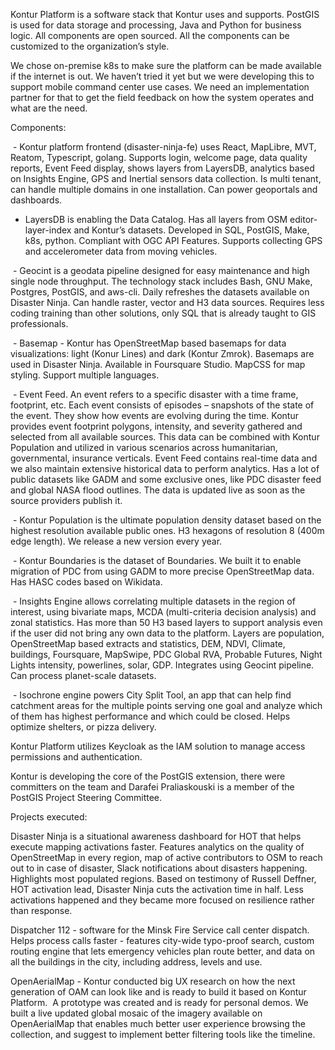 Kontur Platform is a software stack that Kontur uses and supports. PostGIS is used for data storage and processing, Java and Python for business logic. All components are open sourced. All the components can be customized to the organization’s style.

We chose on-premise k8s to make sure the platform can be made available if the internet is out. We haven’t tried it yet but we were developing this to support mobile command center use cases. We need an implementation partner for that to get the field feedback on how the system operates and what are the need.

Components:

 - Kontur platform frontend (disaster-ninja-fe) uses React, MapLibre, MVT, Reatom, Typescript, golang. Supports login, welcome page, data quality reports, Event Feed display, shows layers from LayersDB, analytics based on Insights Engine, GPS and Inertial sensors data collection. Is multi tenant, can handle multiple domains in one installation. Can power geoportals and dashboards.

 - LayersDB is enabling the Data Catalog. Has all layers from OSM editor-layer-index and Kontur’s datasets. Developed in SQL, PostGIS, Make, k8s, python. Compliant with OGC API Features. Supports collecting GPS and accelerometer data from moving vehicles.

 - Geocint is a geodata pipeline designed for easy maintenance and high single node throughput. The technology stack includes Bash, GNU Make, Postgres, PostGIS, and aws-cli. Daily refreshes the datasets available on Disaster Ninja. Can handle raster, vector and H3 data sources. Requires less coding training than other solutions, only SQL that is already taught to GIS professionals.

 - Basemap - Kontur has OpenStreetMap based basemaps for data visualizations: light (Konur Lines) and dark (Kontur Zmrok). Basemaps are used in Disaster Ninja. Available in Foursquare Studio. MapCSS for map styling. Support multiple languages.

 - Event Feed. An event refers to a specific disaster with a time frame, footprint, etc. Each event consists of episodes – snapshots of the state of the event. They show how events are evolving during the time. Kontur provides event footprint polygons, intensity, and severity gathered and selected from all available sources. This data can be combined with Kontur Population and utilized in various scenarios across humanitarian, governmental, insurance verticals. Event Feed contains real-time data and we also maintain extensive historical data to perform analytics. Has a lot of public datasets like GADM and some exclusive ones, like PDC disaster feed and global NASA flood outlines. The data is updated live as soon as the source providers publish it.

 - Kontur Population is the ultimate population density dataset based on the highest resolution available public ones. H3 hexagons of resolution 8 (400m edge length). We release a new version every year.

 - Kontur Boundaries is the dataset of Boundaries. We built it to enable migration of PDC from using GADM to more precise OpenStreetMap data. Has HASC codes based on Wikidata.

 - Insights Engine allows correlating multiple datasets in the region of interest, using bivariate maps, MCDA (multi-criteria decision analysis) and zonal statistics. Has more than 50 H3 based layers to support analysis even if the user did not bring any own data to the platform. Layers are population, OpenStreetMap based extracts and statistics, DEM, NDVI, Climate, buildings, Foursquare, MapSwipe, PDC Global RVA, Probable Futures, Night Lights intensity, powerlines, solar, GDP. Integrates using Geocint pipeline. Can process planet-scale datasets.

 - Isochrone engine powers City Split Tool, an app that can help find catchment areas for the multiple points serving one goal and analyze which of them has highest performance and which could be closed. Helps optimize shelters, or pizza delivery.

Kontur Platform utilizes Keycloak as the IAM solution to manage access permissions and authentication.

Kontur is developing the core of the PostGIS extension, there were committers on the team and Darafei Praliaskouski is a member of the PostGIS Project Steering Committee.

Projects executed:

Disaster Ninja is a situational awareness dashboard for HOT that helps execute mapping activations faster. Features analytics on the quality of OpenStreetMap in every region, map of active contributors to OSM to reach out to in case of disaster, Slack notifications about disasters happening. Highlights most populated regions. Based on testimony of Russell Deffner, HOT activation lead, Disaster Ninja cuts the activation time in half. Less activations happened and they became more focused on resilience rather than response.

Dispatcher 112 - software for the Minsk Fire Service call center dispatch. Helps process calls faster - features city-wide typo-proof search, custom routing engine that lets emergency vehicles plan route better, and data on all the buildings in the city, including address, levels and use.

OpenAerialMap - Kontur conducted big UX research on how the next generation of OAM can look like and is ready to build it based on Kontur Platform.  A prototype was created and is ready for personal demos. We built a live updated global mosaic of the imagery available on OpenAerialMap that enables much better user experience browsing the collection, and suggest to implement better filtering tools like the timeline. 

